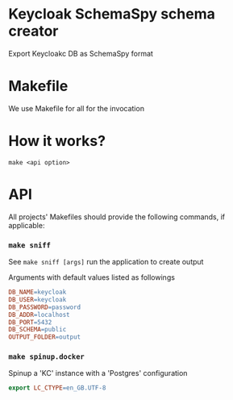 # Keycloak SchemaSpy schema creator 

Export Keycloakc DB as SchemaSpy format

# Makefile
We use Makefile for all for the invocation

# How it works?

`make <api option>`


# API

All projects' Makefiles should provide the following commands, if applicable:

### `make sniff`

See `make sniff [args]` run the application to create output

Arguments with default values listed as followings

```Makefile
DB_NAME=keycloak
DB_USER=keycloak
DB_PASSWORD=password
DB_ADDR=localhost
DB_PORT=5432
DB_SCHEMA=public
OUTPUT_FOLDER=output
```
### `make spinup.docker`
Spinup a 'KC' instance with a 'Postgres' configuration

```Makefile
export LC_CTYPE=en_GB.UTF-8
```

